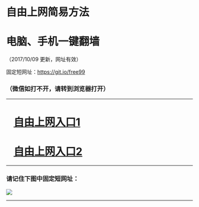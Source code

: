 ﻿# 自由上网简易方法

# 电脑、手机一键翻墙

（2017/10/09 更新，网址有效）

固定短网址：https://git.io/free99

### （微信如打不开，请转到浏览器打开）


***





# &nbsp;&nbsp; <a href="http://ft1582812690.fwq-tz-1001.info/fwqtz01.html?t=10090011275 " target="_blank">自由上网入口1</a>
# &nbsp;&nbsp; <a href="http://ft1172827328.fwq-tz-1002.info/fwqtz02.html?t=100900126301 " target="_blank">自由上网入口2</a>
***

### 请记住下图中固定短网址：

<img src="https://s3-us-west-2.amazonaws.com/fwq-1001/yjfq-20170905okok.png" /> 


***

